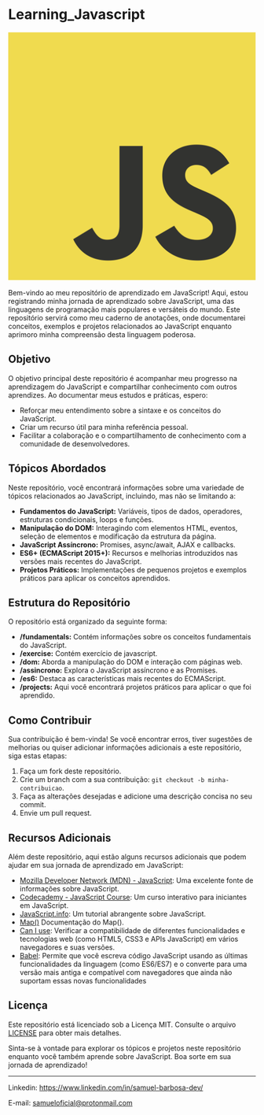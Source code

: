 # Learning_Javascript
![JavaScript Logo](https://raw.githubusercontent.com/voodootikigod/logo.js/master/js.png)

Bem-vindo ao meu repositório de aprendizado em JavaScript! Aqui, estou registrando minha jornada de aprendizado sobre JavaScript, uma das linguagens de programação mais populares e versáteis do mundo. Este repositório servirá como meu caderno de anotações, onde documentarei conceitos, exemplos e projetos relacionados ao JavaScript enquanto aprimoro minha compreensão desta linguagem poderosa.

## Objetivo

O objetivo principal deste repositório é acompanhar meu progresso na aprendizagem do JavaScript e compartilhar conhecimento com outros aprendizes. Ao documentar meus estudos e práticas, espero:

- Reforçar meu entendimento sobre a sintaxe e os conceitos do JavaScript.
- Criar um recurso útil para minha referência pessoal.
- Facilitar a colaboração e o compartilhamento de conhecimento com a comunidade de desenvolvedores.

## Tópicos Abordados

Neste repositório, você encontrará informações sobre uma variedade de tópicos relacionados ao JavaScript, incluindo, mas não se limitando a:

- **Fundamentos do JavaScript:** Variáveis, tipos de dados, operadores, estruturas condicionais, loops e funções.
- **Manipulação do DOM:** Interagindo com elementos HTML, eventos, seleção de elementos e modificação da estrutura da página.
- **JavaScript Assíncrono:** Promises, async/await, AJAX e callbacks.
- **ES6+ (ECMAScript 2015+):** Recursos e melhorias introduzidos nas versões mais recentes do JavaScript.
- **Projetos Práticos:** Implementações de pequenos projetos e exemplos práticos para aplicar os conceitos aprendidos.

## Estrutura do Repositório

O repositório está organizado da seguinte forma:

- **/fundamentals:** Contém informações sobre os conceitos fundamentais do JavaScript.
- **/exercise:** Contém exercício de javascript.
- **/dom:** Aborda a manipulação do DOM e interação com páginas web.
- **/assincrono:** Explora o JavaScript assíncrono e as Promises.
- **/es6:** Destaca as características mais recentes do ECMAScript.
- **/projects:** Aqui você encontrará projetos práticos para aplicar o que foi aprendido.


## Como Contribuir

Sua contribuição é bem-vinda! Se você encontrar erros, tiver sugestões de melhorias ou quiser adicionar informações adicionais a este repositório, siga estas etapas:

1. Faça um fork deste repositório.
2. Crie um branch com a sua contribuição: `git checkout -b minha-contribuicao`.
3. Faça as alterações desejadas e adicione uma descrição concisa no seu commit.
4. Envie um pull request.

## Recursos Adicionais

Além deste repositório, aqui estão alguns recursos adicionais que podem ajudar em sua jornada de aprendizado em JavaScript:

- [Mozilla Developer Network (MDN) - JavaScript](https://developer.mozilla.org/en-US/docs/Web/JavaScript): Uma excelente fonte de informações sobre JavaScript.
- [Codecademy - JavaScript Course](https://www.codecademy.com/learn/introduction-to-javascript): Um curso interativo para iniciantes em JavaScript.
- [JavaScript.info](https://javascript.info/): Um tutorial abrangente sobre JavaScript.
- [Map()](https://developer.mozilla.org/pt-BR/docs/Web/JavaScript/Reference/Global_Objects/Array/map) Documentação do Map().
- [Can I use](https://caniuse.com/): Verificar a compatibilidade de diferentes funcionalidades e tecnologias web (como HTML5, CSS3 e APIs JavaScript) em vários navegadores e suas versões.
- [Babel](https://babeljs.io/): Permite que você escreva código JavaScript usando as últimas funcionalidades da linguagem (como ES6/ES7) e o converte para uma versão mais antiga e compatível com navegadores que ainda não suportam essas novas funcionalidades

## Licença

Este repositório está licenciado sob a Licença MIT. Consulte o arquivo [LICENSE](LICENSE) para obter mais detalhes.

Sinta-se à vontade para explorar os tópicos e projetos neste repositório enquanto você também aprende sobre JavaScript. Boa sorte em sua jornada de aprendizado!

---
Linkedin: <https://www.linkedin.com/in/samuel-barbosa-dev/> 

E-mail: <samueloficial@protonmail.com>